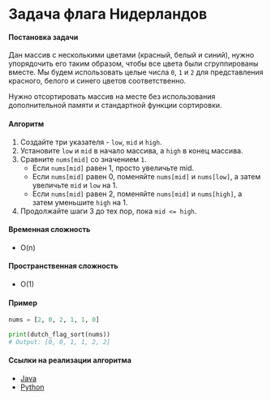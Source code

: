 # Задача флага Нидерландов

#### Постановка задачи

Дан массив с несколькими цветами (красный, белый и синий), нужно упорядочить его таким образом, чтобы все цвета были сгруппированы вместе. Мы будем использовать целые числа `0`, `1` и `2` для представления красного, белого и синего цветов соответственно. 

Нужно отсортировать массив на месте без использования дополнительной памяти и стандартной функции сортировки.

#### Алгоритм

1. Создайте три указателя - `low`, `mid` и `high`.
1. Установите `low` и `mid` в начало массива, а `high` в конец массива.
1. Сравните `nums[mid]` со значением `1`. 
   - Если `nums[mid]` равен 1, просто увеличьте mid. 
   - Если `nums[mid]` равен 0, поменяйте `nums[mid]` и `nums[low]`, а затем увеличьте `mid` и `low` на 1. 
   - Если `nums[mid]` равен 2, поменяйте `nums[mid]` и `nums[high]`, а затем уменьшите `high` на 1.
1. Продолжайте шаги 3 до тех пор, пока `mid <= high`.

#### Временная сложность

- O(n)

#### Пространственная сложность

- O(1)

#### Пример

```python
nums = [2, 0, 2, 1, 1, 0]

print(dutch_flag_sort(nums))
# Output: [0, 0, 1, 1, 2, 2]
```

#### Ссылки на реализации алгоритма

- [Java](https://github.com/TheAlgorithms/Java/blob/master/src/main/java/com/thealgorithms/sorts/DutchNationalFlagSort.java)
- [Python](https://github.com/TheAlgorithms/Python/blob/master/sorts/dutch_national_flag_sort.py)
